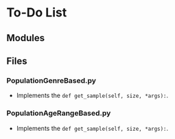 # To-Do List

## Modules

## Files

### PopulationGenreBased.py

- Implements the `def get_sample(self, size, *args):`.

### PopulationAgeRangeBased.py

- Implements the `def get_sample(self, size, *args):`.
